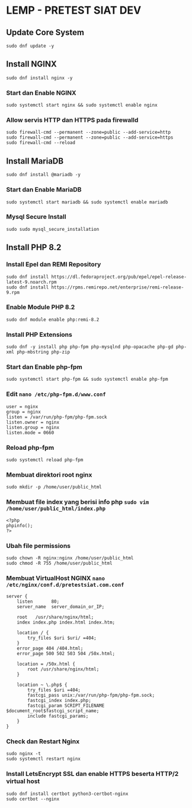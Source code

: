 # LEMP - PRETEST SIAT DEV

## Update Core System

```
sudo dnf update -y
```

## Install NGINX

```
sudo dnf install nginx -y
```

### Start dan Enable NGINX

```
sudo systemctl start nginx && sudo systemctl enable nginx
```

### Allow servis HTTP dan HTTPS pada firewalld

```
sudo firewall-cmd --permanent --zone=public --add-service=http
sudo firewall-cmd --permanent --zone=public --add-service=https
sudo firewall-cmd --reload
```

## Install MariaDB

```
sudo dnf install @mariadb -y
```

### Start dan Enable MariaDB

```
sudo systemctl start mariadb && sudo systemctl enable mariadb
```

### Mysql Secure Install

```
sudo sudo mysql_secure_installation
```

## Install PHP 8.2

### Install Epel dan REMI Repository

```
sudo dnf install https://dl.fedoraproject.org/pub/epel/epel-release-latest-9.noarch.rpm
sudo dnf install https://rpms.remirepo.net/enterprise/remi-release-9.rpm
```

### Enable Module PHP 8.2

```
sudo dnf module enable php:remi-8.2
```

### Install PHP Extensions

```
sudo dnf -y install php php-fpm php-mysqlnd php-opacache php-gd php-xml php-mbstring php-zip
```

### Start dan Enable php-fpm

```
sudo systemctl start php-fpm && sudo systemctl enable php-fpm
```

### Edit ```nano /etc/php-fpm.d/www.conf```

```
user = nginx
group = nginx
listen = /var/run/php-fpm/php-fpm.sock
listen.owner = nginx
listen.group = nginx
listen.mode = 0660
```

### Reload php-fpm

```
sudo systemctl reload php-fpm 
```

### Membuat direktori root nginx

```
sudo mkdir -p /home/user/public_html
```


### Membuat file index yang berisi info php ```sudo vim /home/user/public_html/index.php```

```
<?php
phpinfo();
?>
```

### Ubah file permissions

```
sudo chown -R nginx:nginx /home/user/public_html
sudo chmod -R 755 /home/user/public_html
```

### Membuat VirtualHost NGINX ```nano /etc/nginx/conf.d/pretestsiat.com.conf```

```
server {
    listen       80;
    server_name  server_domain_or_IP;

    root   /usr/share/nginx/html;
    index index.php index.html index.htm;

    location / {
        try_files $uri $uri/ =404;
    }
    error_page 404 /404.html;
    error_page 500 502 503 504 /50x.html;

    location = /50x.html {
        root /usr/share/nginx/html;
    }

    location ~ \.php$ {
        try_files $uri =404;
        fastcgi_pass unix:/var/run/php-fpm/php-fpm.sock;
        fastcgi_index index.php;
        fastcgi_param SCRIPT_FILENAME $document_root$fastcgi_script_name;
        include fastcgi_params;
    }
}
```

### Check dan Restart Nginx

```
sudo nginx -t
sudo systemctl restart nginx
```

### Install LetsEncrypt SSL dan enable HTTPS beserta HTTP/2 virtual host
``` 
sudo dnf install certbot python3-certbot-nginx
sudo certbot --nginx
```
